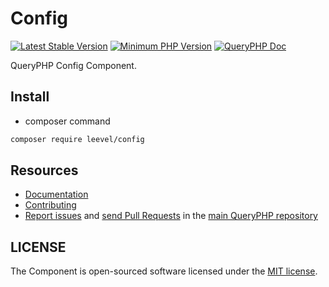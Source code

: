 Config
=================

[![Latest Stable Version](http://img.shields.io/packagist/v/leevel/config.svg)](https://packagist.org/packages/leevel/config)
<a href="https://php.net"><img src="https://img.shields.io/badge/php-%3E%3D%208.1.0-8892BF.svg" alt="Minimum PHP Version"></a>
[![QueryPHP Doc](https://img.shields.io/badge/docs-passing-green.svg?maxAge=2592000)](https://www.queryphp.com/docs/)

QueryPHP Config Component.

## Install

- composer command

```bash
composer require leevel/config
```

Resources
---------

  * [Documentation](https://www.queryphp.com/docs/component/config.html)
  * [Contributing](https://www.queryphp.com/docs/developer/)
  * [Report issues](https://github.com/hunzhiwange/framework/issues) and
    [send Pull Requests](https://github.com/hunzhiwange/framework/pulls)
    in the [main QueryPHP repository](https://github.com/hunzhiwange/framework)

## LICENSE

The Component is open-sourced software licensed under the [MIT license](LICENSE).